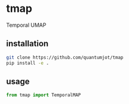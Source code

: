 # tmap
Temporal UMAP


## installation

```sh
git clone https://github.com/quantumjot/tmap
pip install -e .
```

## usage

```python
from tmap import TemporalMAP
```
